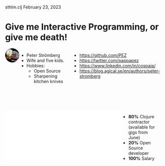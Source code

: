 <div class="slide">

sthlm.clj February 23, 2023

# Give me Interactive Programming, or give me death!


<div style="display: flex; flex-direction: row;">
<div style="display: flex; flex-direction: column; flex: 1;">
<div style="display: flex; flex-direction: row; flex: 1; justify-items: space-between; align-items: flex-start;">
<div style="flex: 0.8;">
<img src="pappapez.png" width=220 />
</div>
<div style="flex: 3; margin-right" >

* Peter Strömberg
* Wife and five kids.
* Hobbies:
  * Open Source
  * Sharpening kitchen knives 

</div>

<div style="flex: 5;">

* https://github.com/PEZ
* https://twitter.com/pappapez
* https://www.linkedin.com/in/cospaia/
* https://blog.agical.se/en/authors/peter-stromberg

</div>

</div>


<div style="display: flex; flex-direction: column; justify-content: space-between; margin-top: 50px">
  
  <div style="display: flex; flex: 2; flex-direction: column; justify-content: space-between; margin-top: 0; margin-bottom: 50px;">
    <div style="display: flex; flex-direction: row; justify-content: flex-start; align-items: center;">
      <img src="agical.svg" height="160">
      <div style="padding-top: 20px">

* **80%** Clojure contractor (available for gigs from June)
* **20%** Open Source developer
* **100%** Salary
      </div>
    </div>
  </div>

</div>
</div>
</div>

</div>
